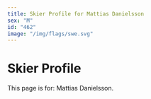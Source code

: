 ```yaml
---
title: Skier Profile for Mattias Danielsson
sex: "M"
id: "462"
image: "/img/flags/swe.svg" 
---
```


# Skier Profile

This page is for: Mattias Danielsson.
    